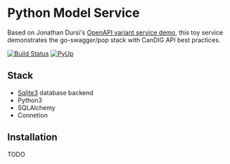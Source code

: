 # Python Model Service

Based on Jonathan Dursi's [OpenAPI variant service demo](https://github.com/CanDIG/openapi_calls_example), this toy service demonstrates the go-swagger/pop stack with CanDIG API best practices.

[![Build Status](https://travis-ci.org/CanDIG/go-model-service.svg?branch=master)](https://travis-ci.org/CanDIG/go-model-service)
[![PyUp](https://pyup.io/repos/github/CanDIG/python_model_service/shield.svg)](https://pyup.io/repos/github/CanDIG/python_model_service/)

## Stack

- [Sqlite3](https://www.sqlite.org/index.html) database backend
- Python3
- SQLAlchemy
- Connetion

## Installation

TODO
